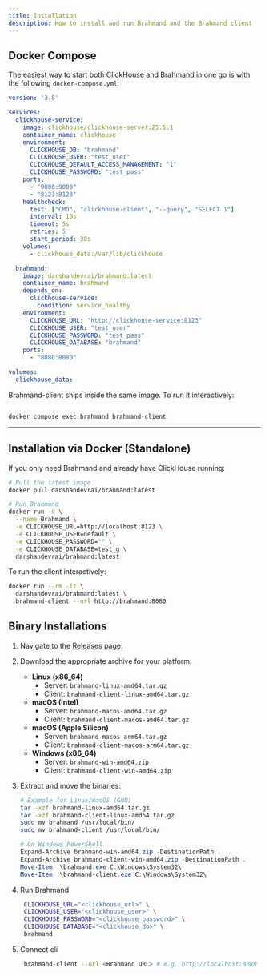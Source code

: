```yaml
---
title: Installation
description: How to install and run Brahmand and the Brahmand client
---
```


## Docker Compose

The easiest way to start both ClickHouse and Brahmand in one go is with the following `docker-compose.yml`:

```yaml
version: '3.8'

services:
  clickhouse-service:
    image: clickhouse/clickhouse-server:25.5.1
    container_name: clickhouse
    environment:
      CLICKHOUSE_DB: "brahmand"
      CLICKHOUSE_USER: "test_user"
      CLICKHOUSE_DEFAULT_ACCESS_MANAGEMENT: "1"
      CLICKHOUSE_PASSWORD: "test_pass"
    ports:
      - "9000:9000"
      - "8123:8123"
    healthcheck:
      test: ["CMD", "clickhouse-client", "--query", "SELECT 1"]
      interval: 10s
      timeout: 5s
      retries: 5
      start_period: 30s
    volumes:
      - clickhouse_data:/var/lib/clickhouse

  brahmand:
    image: darshandevrai/brahmand:latest
    container_name: brahmand
    depends_on:
      clickhouse-service:
        condition: service_healthy
    environment:
      CLICKHOUSE_URL: "http://clickhouse-service:8123"
      CLICKHOUSE_USER: "test_user"
      CLICKHOUSE_PASSWORD: "test_pass"
      CLICKHOUSE_DATABASE: "brahmand"
    ports:
      - "8080:8080"

volumes:
  clickhouse_data:

```
Brahmand-client ships inside the same image. To run it interactively:
```

docker compose exec brahmand brahmand-client

```


---

## Installation via Docker (Standalone)

If you only need Brahmand and already have ClickHouse running:

```bash
# Pull the latest image
docker pull darshandevrai/brahmand:latest

# Run Brahmand
docker run -d \
  --name Brahmand \
  -e CLICKHOUSE_URL=http://localhost:8123 \
  -e CLICKHOUSE_USER=default \
  -e CLICKHOUSE_PASSWORD="" \
  -e CLICKHOUSE_DATABASE=test_g \
  darshandevrai/brahmand:latest


```
To run the client interactively:

```bash
docker run --rm -it \
  darshandevrai/brahmand:latest \
  brahmand-client --url http://brahmand:8080

```

## Binary Installations 

1. Navigate to the [Releases page](https://github.com/<OWNER>/<REPO>/releases).  
2. Download the appropriate archive for your platform:
   - **Linux (x86_64)**  
     - Server: `brahmand-linux-amd64.tar.gz`  
     - Client: `brahmand-client-linux-amd64.tar.gz`
   - **macOS (Intel)**  
     - Server: `brahmand-macos-amd64.tar.gz`  
     - Client: `brahmand-client-macos-amd64.tar.gz`
   - **macOS (Apple Silicon)**  
     - Server: `brahmand-macos-arm64.tar.gz`  
     - Client: `brahmand-client-macos-arm64.tar.gz`
   - **Windows (x86_64)**  
     - Server: `brahmand-win-amd64.zip`  
     - Client: `brahmand-client-win-amd64.zip`
3. Extract and move the binaries:
   ```bash
   # Example for Linux/macOS (GNU)
   tar -xzf brahmand-linux-amd64.tar.gz
   tar -xzf brahmand-client-linux-amd64.tar.gz
   sudo mv brahmand /usr/local/bin/
   sudo mv brahmand-client /usr/local/bin/
   ```
   ```powershell
   # On Windows PowerShell
   Expand-Archive brahmand-win-amd64.zip -DestinationPath .
   Expand-Archive brahmand-client-win-amd64.zip -DestinationPath .
   Move-Item .\brahmand.exe C:\Windows\System32\
   Move-Item .\brahmand-client.exe C:\Windows\System32\
   ```
4. Run Brahmand
   ```bash
    CLICKHOUSE_URL="<clickhouse_url>" \
    CLICKHOUSE_USER="<clickhouse_user>" \
    CLICKHOUSE_PASSWORD="<clickhouse_password>" \
    CLICKHOUSE_DATABASE="<clickhouse_db>" \
    brahmand


   ```
5. Connect cli

   ```bash
    brahmand-client --url <Brahmand URL> # e.g. http://localhost:8080
   ```
